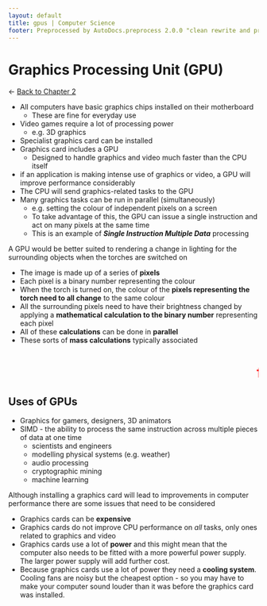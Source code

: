 ```yaml
---
layout: default
title: gpus | Computer Science
footer: Preprocessed by AutoDocs.preprocess 2.0.0 "clean rewrite and preprocessing" ⓒ Starwort, 2020
---
```


# Graphics Processing Unit (GPU)

← [Back to Chapter 2](./index.html)

- All computers have basic graphics chips installed on their motherboard
  - These are fine for everyday use
- Video games require a lot of processing power
  - e.g. 3D graphics
- Specialist graphics card can be installed
- Graphics card includes a GPU
  - Designed to handle graphics and video much faster than the CPU itself
- if an application is making intense use of graphics or video, a GPU will improve performance considerably
- The CPU will send graphics-related tasks to the GPU
- Many graphics tasks can be run in parallel (simultaneously)
  - e.g. setting the colour of independent pixels on a screen
  - To take advantage of this, the GPU can issue a single instruction and act on many pixels at the same time
  - This is an example of ***Single Instruction Multiple Data*** processing

A GPU would be better suited to rendering a change in lighting for the surrounding objects when the torches are switched on

- The image is made up of a series of **pixels**
- Each pixel is a binary number representing the colour
- When the torch is turned on, the colour of the **pixels representing the torch need to all change** to the same colour
- All the surrounding pixels need to have their brightness changed by applying a **mathematical calculation to the binary number** representing each pixel
- All of these **calculations** can be done in **parallel**
- These sorts of **mass calculations** typically associated

# <marquee style="color:red">fill this in later</marquee>

## Uses of GPUs

- Graphics for gamers, designers, 3D animators
- SIMD - the ability to process the same instruction across multiple pieces of data at one time
  - scientists and engineers
  - modelling physical systems (e.g. weather)
  - audio processing
  - cryptographic mining
  - machine learning

Although installing a graphics card will lead to improvements in computer performance there are some issues that need to be considered

- Graphics cards can be **expensive**
- Graphics cards do not improve CPU performance on *all* tasks, only ones related to graphics and video
- Graphics cards use a lot of **power** and this might mean that the computer also needs to be fitted with a more powerful power supply. The larger power supply will add further cost.
- Because graphics cards use a lot of power they need a **cooling system**. Cooling fans are noisy but the cheapest option - so you may have to make your computer sound louder than it was before the graphics card was installed.
